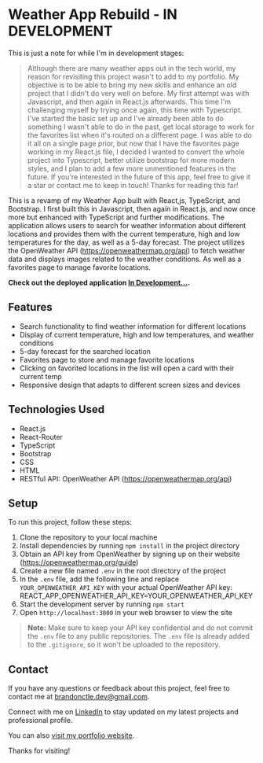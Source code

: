# Weather App Rebuild - IN DEVELOPMENT

This is just a note for while I'm in development stages: 

>Although there are many weather apps out in the tech world, my reason for revisiting this project wasn't to add to my portfolio. My objective is to be able to bring my new skills and enhance an old project that I didn't do very well on before. My first attempt was with Javascript, and then again in React.js afterwards. This time I'm challenging myself by trying once again, this time with Typescript. I've started the basic set up and I've already been able to do something I wasn't able to do in the past, get local storage to work for the favorites list when it's routed on a different page. I was able to do it all on a single page prior, but now that I have the favorites page working in my React.js file, I decided I wanted to convert the whole project into Typescript, better utilize bootstrap for more modern styles, and I plan to add a few more unmentioned features in the future. If you're interested in the future of this app, feel free to give it a star or contact me to keep in touch! Thanks for reading this far!

This is a revamp of my Weather App built with React,js, TypeScript, and Bootstrap. I first built this in Javascript, then again in React.js, and now once more but enhanced with TypeScript and further modifications. The application allows users to search for weather information about different locations and provides them with the current temperature, high and low temperatures for the day, as well as a 5-day forecast. The project utilizes the OpenWeather API (https://openweathermap.org/api) to fetch weather data and displays images related to the weather conditions. As well as a favorites page to manage favorite locations.

**Check out the deployed application [In Development...](https://urlgoeshere.azurewebsites.net/).**

## Features

- Search functionality to find weather information for different locations
- Display of current temperature, high and low temperatures, and weather conditions
- 5-day forecast for the searched location
- Favorites page to store and manage favorite locations
- Clicking on favorited locations in the list will open a card with their current temp
- Responsive design that adapts to different screen sizes and devices

## Technologies Used

- React.js
- React-Router
- TypeScript
- Bootstrap
- CSS
- HTML
- RESTful API: OpenWeather API (https://openweathermap.org/api)

## Setup

To run this project, follow these steps:

1. Clone the repository to your local machine
2. Install dependencies by running `npm install` in the project directory
3. Obtain an API key from OpenWeather by signing up on their website (https://openweathermap.org/guide)
4. Create a new file named `.env` in the root directory of the project
5. In the `.env` file, add the following line and replace `YOUR_OPENWEATHER_API_KEY` with your actual OpenWeather API key: REACT_APP_OPENWEATHER_API_KEY=YOUR_OPENWEATHER_API_KEY
6. Start the development server by running `npm start`
7. Open `http://localhost:3000` in your web browser to view the site

> **Note:** Make sure to keep your API key confidential and do not commit the `.env` file to any public repositories. The `.env` file is already added to the `.gitignore`, so it won't be uploaded to the repository.

## Contact

If you have any questions or feedback about this project, feel free to contact me at [brandonctle.dev@gmail.com](mailto:brandonctle.dev@gmail.com).

Connect with me on [LinkedIn](https://www.linkedin.com/in/brandonctle/) to stay updated on my latest projects and professional profile.

You can also [visit my portfolio website](https://www.brandonle.azurewebsites.net).

Thanks for visiting!
